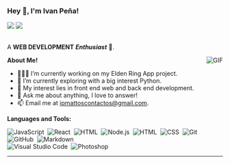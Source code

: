 <h3 title="hehehe"> Hey 👋, I'm Ivan Peña!</h3>
<a href="https://www.linkedin.com/in/iv%C3%A1n-ignacio-pe%C3%B1a-mattos-fullstack/"><img src="https://img.shields.io/badge/-Iv%C3%A1n%20Pe%C3%B1a-0077B5?style=flat&logo=Linkedin&logoColor=white"/></a>
<a href="mailto:ipmattoscontactos@gmail.com"><img src="https://img.shields.io/badge/-ipmattoscontactos@gmail.com-D14836?style=flat&logo=Gmail&logoColor=white"/></a>

<br />
<br />

A **WEB DEVELOPMENT** ***Enthusiast*** 🚀.
 

  <img align="right" alt="GIF" src="https://i.pinimg.com/originals/e4/26/70/e426702edf874b181aced1e2fa5c6cde.gif" />

**About Me!**

- 👨🏽‍💻 I’m currently working on my Elden Ring App project.
- 🌱 I’m currently exploring  with a big interest Python. 
- 🤔 My interest lies in front end web and back end development.
- 💬 Ask me about anything, I love to answer!
- 📫 Email me at [ipmattoscontactos@gmail.com](mailto:ipmattoscontactos@gmail.com).



**Languages and Tools:**  

![JavaScript](https://img.shields.io/badge/-JavaScript-05122A?style=flat&logo=javascript)&nbsp;
![React](https://img.shields.io/badge/-React-05122A?style=flat&logo=react)&nbsp;
![HTML](https://img.shields.io/badge/-Redux%20Js-05122A?style=flat&logo=Redux)&nbsp;
![Node.js](https://img.shields.io/badge/-Node.js-05122A?style=flat&logo=node.js)&nbsp;
![HTML](https://img.shields.io/badge/-HTML-05122A?style=flat&logo=HTML5)&nbsp;
![CSS](https://img.shields.io/badge/-CSS-05122A?style=flat&logo=CSS3&logoColor=1572B6)&nbsp;
![Git](https://img.shields.io/badge/-Git-05122A?style=flat&logo=git)&nbsp;
![GitHub](https://img.shields.io/badge/-GitHub-05122A?style=flat&logo=github)&nbsp;
![Markdown](https://img.shields.io/badge/-Markdown-05122A?style=flat&logo=markdown)\
![Visual Studio Code](https://img.shields.io/badge/-Visual%20Studio%20Code-05122A?style=flat&logo=visual-studio-code&logoColor=007ACC)&nbsp;
![Photoshop](https://img.shields.io/badge/-Photoshop-05122A?style=flat&logo=adobe-photoshop)&nbsp;

----
